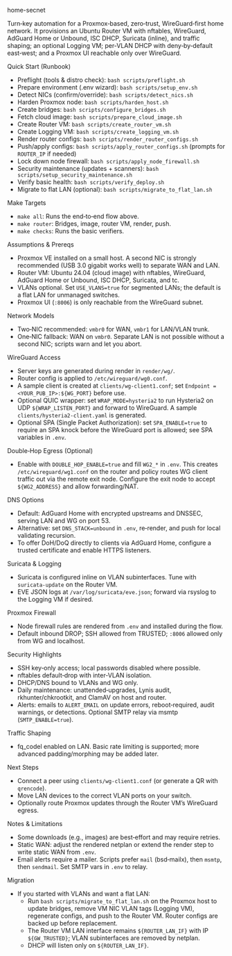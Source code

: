 home-secnet

Turn‑key automation for a Proxmox‑based, zero‑trust, WireGuard‑first home network. It provisions an Ubuntu Router VM with nftables, WireGuard, AdGuard Home or Unbound, ISC DHCP, Suricata (inline), and traffic shaping; an optional Logging VM; per‑VLAN DHCP with deny‑by‑default east‑west; and a Proxmox UI reachable only over WireGuard.

Quick Start (Runbook)
- Preflight (tools & distro check): `bash scripts/preflight.sh`
- Prepare environment (.env wizard): `bash scripts/setup_env.sh`
- Detect NICs (confirm/override): `bash scripts/detect_nics.sh`
- Harden Proxmox node: `bash scripts/harden_host.sh`
- Create bridges: `bash scripts/configure_bridges.sh`
- Fetch cloud image: `bash scripts/prepare_cloud_image.sh`
- Create Router VM: `bash scripts/create_router_vm.sh`
- Create Logging VM: `bash scripts/create_logging_vm.sh`
- Render router configs: `bash scripts/render_router_configs.sh`
- Push/apply configs: `bash scripts/apply_router_configs.sh` (prompts for `ROUTER_IP` if needed)
- Lock down node firewall: `bash scripts/apply_node_firewall.sh`
- Security maintenance (updates + scanners): `bash scripts/setup_security_maintenance.sh`
- Verify basic health: `bash scripts/verify_deploy.sh`
- Migrate to flat LAN (optional): `bash scripts/migrate_to_flat_lan.sh`

Make Targets
- `make all`: Runs the end‑to‑end flow above.
- `make router`: Bridges, image, router VM, render, push.
- `make checks`: Runs the basic verifiers.

Assumptions & Prereqs
- Proxmox VE installed on a small host. A second NIC is strongly recommended (USB 3.0 gigabit works well) to separate WAN and LAN.
- Router VM: Ubuntu 24.04 (cloud image) with nftables, WireGuard, AdGuard Home or Unbound, ISC DHCP, Suricata, and tc.
- VLANs optional. Set `USE_VLANS=true` for segmented LANs; the default is a flat LAN for unmanaged switches.
- Proxmox UI (`:8006`) is only reachable from the WireGuard subnet.

Network Models
- Two‑NIC recommended: `vmbr0` for WAN, `vmbr1` for LAN/VLAN trunk.
- One‑NIC fallback: WAN on `vmbr0`. Separate LAN is not possible without a second NIC; scripts warn and let you abort.

WireGuard Access
- Server keys are generated during render in `render/wg/`.
- Router config is applied to `/etc/wireguard/wg0.conf`.
- A sample client is created at `clients/wg-client1.conf`; set `Endpoint = <YOUR_PUB_IP>:${WG_PORT}` before use.
- Optional QUIC wrapper: set `WRAP_MODE=hysteria2` to run Hysteria2 on UDP `${WRAP_LISTEN_PORT}` and forward to WireGuard. A sample `clients/hysteria2-client.yaml` is generated.
- Optional SPA (Single Packet Authorization): set `SPA_ENABLE=true` to require an SPA knock before the WireGuard port is allowed; see SPA variables in `.env`.

Double‑Hop Egress (Optional)
- Enable with `DOUBLE_HOP_ENABLE=true` and fill `WG2_*` in `.env`. This creates `/etc/wireguard/wg1.conf` on the router and policy routes WG client traffic out via the remote exit node. Configure the exit node to accept `${WG2_ADDRESS}` and allow forwarding/NAT.

DNS Options
- Default: AdGuard Home with encrypted upstreams and DNSSEC, serving LAN and WG on port 53.
- Alternative: set `DNS_STACK=unbound` in `.env`, re‑render, and push for local validating recursion.
- To offer DoH/DoQ directly to clients via AdGuard Home, configure a trusted certificate and enable HTTPS listeners.

Suricata & Logging
- Suricata is configured inline on VLAN subinterfaces. Tune with `suricata-update` on the Router VM.
- EVE JSON logs at `/var/log/suricata/eve.json`; forward via rsyslog to the Logging VM if desired.

Proxmox Firewall
- Node firewall rules are rendered from `.env` and installed during the flow.
- Default inbound DROP; SSH allowed from TRUSTED; `:8006` allowed only from WG and localhost.

Security Highlights
- SSH key‑only access; local passwords disabled where possible.
- nftables default‑drop with inter‑VLAN isolation.
- DHCP/DNS bound to VLANs and WG only.
- Daily maintenance: unattended‑upgrades, Lynis audit, rkhunter/chkrootkit, and ClamAV on host and router.
- Alerts: emails to `ALERT_EMAIL` on update errors, reboot‑required, audit warnings, or detections. Optional SMTP relay via msmtp (`SMTP_ENABLE=true`).

Traffic Shaping
- fq_codel enabled on LAN. Basic rate limiting is supported; more advanced padding/morphing may be added later.

Next Steps
- Connect a peer using `clients/wg-client1.conf` (or generate a QR with `qrencode`).
- Move LAN devices to the correct VLAN ports on your switch.
- Optionally route Proxmox updates through the Router VM’s WireGuard egress.

Notes & Limitations
- Some downloads (e.g., images) are best‑effort and may require retries.
- Static WAN: adjust the rendered netplan or extend the render step to write static WAN from `.env`.
- Email alerts require a mailer. Scripts prefer `mail` (bsd‑mailx), then `msmtp`, then `sendmail`. Set SMTP vars in `.env` to relay.

Migration
- If you started with VLANs and want a flat LAN:
  - Run `bash scripts/migrate_to_flat_lan.sh` on the Proxmox host to update bridges, remove VM NIC VLAN tags (Logging VM), regenerate configs, and push to the Router VM. Router configs are backed up before replacement.
  - The Router VM LAN interface remains `${ROUTER_LAN_IF}` with IP `${GW_TRUSTED}`; VLAN subinterfaces are removed by netplan.
  - DHCP will listen only on `${ROUTER_LAN_IF}`.
